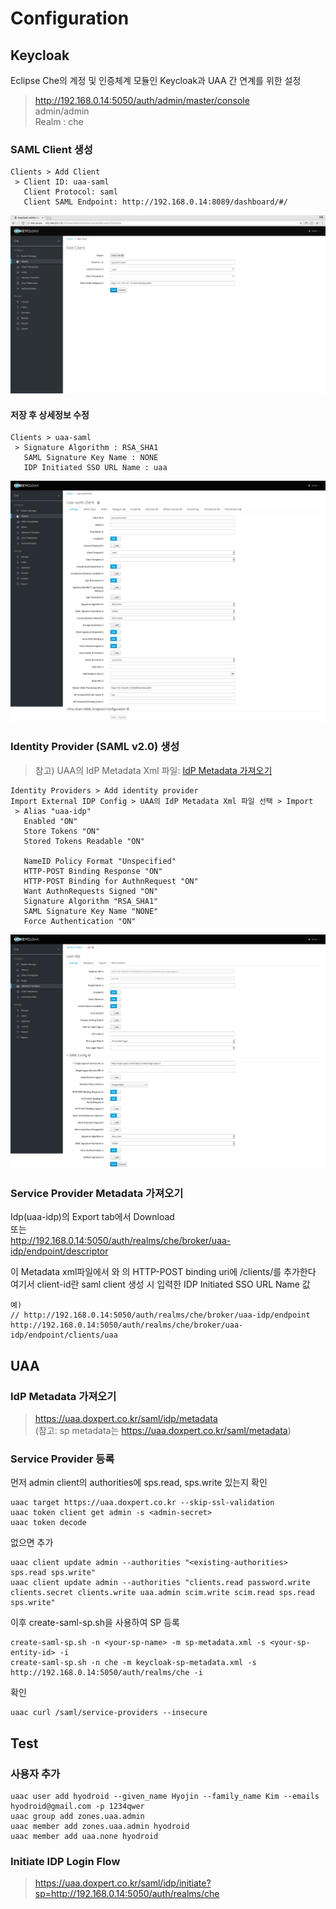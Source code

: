 # Configuration
## Keycloak
Eclipse Che의 계정 및 인증체계 모듈인 Keycloak과 UAA 간 연계를 위한 설정

>http://192.168.0.14:5050/auth/admin/master/console  
>admin/admin  
>Realm : che

### SAML Client 생성
```
Clients > Add Client  
 > Client ID: uaa-saml  
   Client Protocol: saml  
   Client SAML Endpoint: http://192.168.0.14:8089/dashboard/#/
```
![alt text](https://github.com/khj0651/webide/blob/master/keycloak/1.add_saml_client.png)

#### 저장 후 상세정보 수정
```
Clients > uaa-saml 
 > Signature Algorithm : RSA_SHA1  
   SAML Signature Key Name : NONE  
   IDP Initiated SSO URL Name : uaa
```
![alt text](https://github.com/khj0651/webide/blob/master/keycloak/2.detail.png)

### Identity Provider (SAML v2.0) 생성
> 참고) UAA의 IdP Metadata Xml 파일: [IdP Metadata 가져오기](idp-metadata-가져오기)  
```
Identity Providers > Add identity provider  
Import External IDP Config > UAA의 IdP Metadata Xml 파일 선택 > Import  
 > Alias "uaa-idp"  
   Enabled "ON"  
   Store Tokens "ON"  
   Stored Tokens Readable "ON"  
  
   NameID Policy Format "Unspecified"  
   HTTP-POST Binding Response "ON"  
   HTTP-POST Binding for AuthnRequest "ON"  
   Want AuthnRequests Signed "ON"  
   Signature Algorithm "RSA_SHA1"  
   SAML Signature Key Name "NONE"  
   Force Authentication "ON"
```
![alt text](https://github.com/khj0651/webide/blob/master/keycloak/3.idp.png)

### Service Provider Metadata 가져오기
Idp(uaa-idp)의 Export tab에서 Download  
또는  
http://192.168.0.14:5050/auth/realms/che/broker/uaa-idp/endpoint/descriptor

이 Metadata xml파일에서 <SingleLogoutService>와 <AssertionConsumerService>의 HTTP-POST binding uri에 /clients/<client-id>를 추가한다
여기서 client-id란 saml client 생성 시 입력한 IDP Initiated SSO URL Name 값
```
예)
// http://192.168.0.14:5050/auth/realms/che/broker/uaa-idp/endpoint
http://192.168.0.14:5050/auth/realms/che/broker/uaa-idp/endpoint/clients/uaa
```


## UAA
### IdP Metadata 가져오기
>https://uaa.doxpert.co.kr/saml/idp/metadata  
>  (참고: sp metadata는 https://uaa.doxpert.co.kr/saml/metadata)

### Service Provider 등록
먼저 admin client의 authorities에 sps.read, sps.write 있는지 확인
```
uaac target https://uaa.doxpert.co.kr --skip-ssl-validation
uaac token client get admin -s <admin-secret>
uaac token decode
```

없으면 추가
```
uaac client update admin --authorities "<existing-authorities> sps.read sps.write"
uaac client update admin --authorities "clients.read password.write clients.secret clients.write uaa.admin scim.write scim.read sps.read sps.write"
```

이후 create-saml-sp.sh을 사용하여 SP 등록
```
create-saml-sp.sh -n <your-sp-name> -m sp-metadata.xml -s <your-sp-entity-id> -i
create-saml-sp.sh -n che -m keycloak-sp-metadata.xml -s http://192.168.0.14:5050/auth/realms/che -i
```

확인
```
uaac curl /saml/service-providers --insecure
```


## Test
### 사용자 추가
```
uaac user add hyodroid --given_name Hyojin --family_name Kim --emails hyodroid@gmail.com -p 1234qwer
uaac group add zones.uaa.admin
uaac member add zones.uaa.admin hyodroid
uaac member add uaa.none hyodroid
```

### Initiate IDP Login Flow
>https://uaa.doxpert.co.kr/saml/idp/initiate?sp=http://192.168.0.14:5050/auth/realms/che
